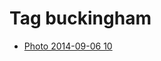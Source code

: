 <!--
title: Tag buckingham
date: 2020-06-28T14:51:44.956Z
tags:
-->
# Tag buckingham

 * [Photo 2014-09-06 10](96776409567.md)